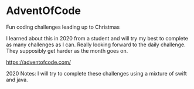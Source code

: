 # AdventOfCode
Fun coding challenges leading up to Christmas

I learned about this in 2020 from a student and will try my best to complete as many challenges as I can. Really looking forward to the daily challenge. They supposibly get harder as the month goes on.

https://adventofcode.com/

2020 Notes: I will try to complete these challenges using a mixture of swift and java.
